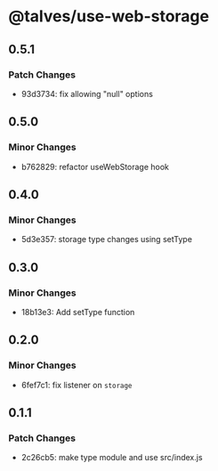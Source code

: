 # @talves/use-web-storage

## 0.5.1

### Patch Changes

- 93d3734: fix allowing "null" options

## 0.5.0

### Minor Changes

- b762829: refactor useWebStorage hook

## 0.4.0

### Minor Changes

- 5d3e357: storage type changes using setType

## 0.3.0

### Minor Changes

- 18b13e3: Add setType function

## 0.2.0

### Minor Changes

- 6fef7c1: fix listener on `storage`

## 0.1.1

### Patch Changes

- 2c26cb5: make type module and use src/index.js
